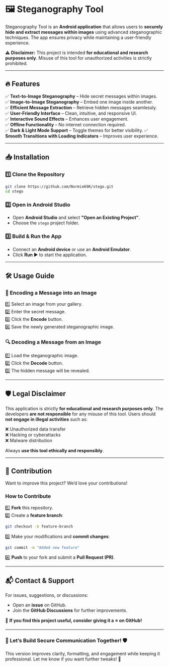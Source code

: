 # 🖼️ Steganography Tool

Steganography Tool is an **Android application** that allows users to **securely hide and extract messages within images** using advanced steganographic techniques. The app ensures privacy while maintaining a user-friendly experience.

⚠ **Disclaimer:** This project is intended **for educational and research purposes only**. Misuse of this tool for unauthorized activities is strictly prohibited.

---

## 🔥 Features

✅ **Text-to-Image Steganography** – Hide secret messages within images.  
✅ **Image-to-Image Steganography** – Embed one image inside another.  
✅ **Efficient Message Extraction** – Retrieve hidden messages seamlessly.  
✅ **User-Friendly Interface** – Clean, intuitive, and responsive UI.  
✅ **Interactive Sound Effects** – Enhances user engagement.  
✅ **Offline Functionality** – No internet connection required.  
✅ **Dark & Light Mode Support** – Toggle themes for better visibility.
✅ **Smooth Transitions with Loading Indicators** – Improves user experience.

---

## 📥 Installation

### **1️⃣ Clone the Repository**
```sh
git clone https://github.com/Normie69K/stego.git
cd stego
```  

### **2️⃣ Open in Android Studio**
- Open **Android Studio** and select **"Open an Existing Project"**.
- Choose the `stego` project folder.

### **3️⃣ Build & Run the App**
- Connect an **Android device** or use an **Android Emulator**.
- Click **Run ▶️** to start the application.

---

## 🛠️ Usage Guide

### **🔐 Encoding a Message into an Image**
1️⃣ Select an image from your gallery.  
2️⃣ Enter the secret message.  
3️⃣ Click the **Encode** button.  
4️⃣ Save the newly generated steganographic image.

### **🔍 Decoding a Message from an Image**
1️⃣ Load the steganographic image.  
2️⃣ Click the **Decode** button.  
3️⃣ The hidden message will be revealed.

---

## 🛡️ Legal Disclaimer

This application is strictly **for educational and research purposes only**. The developers **are not responsible** for any misuse of this tool. Users should **not engage in illegal activities** such as:

❌ Unauthorized data transfer  
❌ Hacking or cyberattacks  
❌ Malware distribution

Always **use this tool ethically and responsibly**.

---

## 🚀 Contribution

Want to improve this project? We’d love your contributions!

### **How to Contribute**
1️⃣ **Fork** this repository.  
2️⃣ Create a **feature branch**:
   ```sh
   git checkout -b feature-branch
   ```  
3️⃣ Make your modifications and **commit changes**:
   ```sh
   git commit -m "Added new feature"
   ```  
4️⃣ **Push** to your fork and submit a **Pull Request (PR)**.

---

## 📬 Contact & Support

For issues, suggestions, or discussions:
- Open an **issue** on GitHub.
- Join the **GitHub Discussions** for further improvements.

📌 **If you find this project useful, consider giving it a ⭐ on GitHub!**

---

### **🚀 Let’s Build Secure Communication Together!** 🛡️

This version improves clarity, formatting, and engagement while keeping it professional. Let me know if you want further tweaks! 🚀